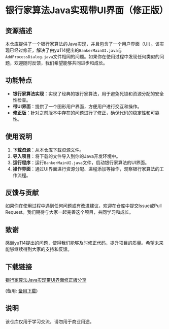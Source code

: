 # 银行家算法Java实现带UI界面（修正版）

## 资源描述

本仓库提供了一个银行家算法的Java实现，并且包含了一个用户界面（UI）。该实现已经过修正，解决了由yu114提出的`BankerMainUI.java`与`AddProcessDialog.java`文件相同的问题。如果你在使用过程中发现任何类似的问题，欢迎随时反馈，我们希望能够共同进步和成长。

## 功能特点

- **银行家算法实现**：实现了经典的银行家算法，用于避免死锁和资源分配的安全性检查。
- **带UI界面**：提供了一个图形用户界面，方便用户进行交互和操作。
- **修正版**：针对之前版本中存在的问题进行了修正，确保代码的稳定性和可靠性。

## 使用说明

1. **下载资源**：从本仓库下载资源文件。
2. **导入项目**：将下载的文件导入到你的Java开发环境中。
3. **运行程序**：运行`BankerMainUI.java`文件，启动银行家算法的UI界面。
4. **操作界面**：通过UI界面进行资源分配、进程添加等操作，观察银行家算法的工作流程。

## 反馈与贡献

如果你在使用过程中遇到任何问题或有改进建议，欢迎在仓库中提交Issue或Pull Request。我们期待与大家一起完善这个项目，共同学习和成长。

## 致谢

感谢yu114提出的问题，使得我们能够及时修正代码，提升项目的质量。希望未来能够继续得到大家的支持和反馈。

## 下载链接
[银行家算法Java实现带UI界面修正版分享]() 

(备用: [备用下载](https://pan.baidu.com/s/1uBe-SjMcjDgnvUgjDCAI-w?pwd=1234))

## 说明

该仓库仅用于学习交流，请勿用于商业用途。
